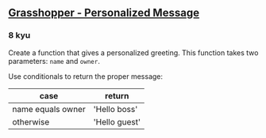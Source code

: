 <h2><a href=https://www.codewars.com/kata/5772da22b89313a4d50012f7/train/csharp target="_blank">Grasshopper - Personalized Message</a></h2><h3>8 kyu</h3><p>Create a function that gives a personalized greeting. This function takes two parameters: <code>name</code> and <code>owner</code>.</p><p>Use conditionals to return the proper message:</p><table><thead><tr><th>case</th><th>return</th></tr></thead><tbody><tr><td>name equals owner</td><td>'Hello boss'</td></tr><tr><td>otherwise</td><td>'Hello guest'</td></tr></tbody></table>